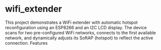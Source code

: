 # wifi_extender
This project demonstrates a WiFi extender with automatic hotspot reconfiguration using an ESP8266 and an I2C LCD display. The device scans for two pre-configured WiFi networks, connects to the first available network, and dynamically adjusts its SoftAP (hotspot) to reflect the active connection.
Features

